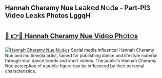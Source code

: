 ## Hannah Cheramy Nue Le𝚊k𝚎d N𝚞𝚍e - Part-PI3 Vid𝚎o Le𝚊ks Photos LggqH

# <h2><a href="http://fb0sz3.evod.top/?m=Hannah+Cheramy+Nue">🔗 👉🔴 Hannah Cheramy Nue Vid𝚎o Ph𝚘t𝚘s</a></h2>

[![Hannah Cheramy Nue N𝚞d𝚎s](https://i.imgur.com/8V9OHl7.gif)](http://fb0sz3.evod.top/?m=Hannah+Cheramy+Nue)
Social media influencer Hannah Cheramy Nue and multimedia artist, famed for publishing dance and lifestyle material through viral dance trends and short videos. The public's Hannah Cheramy Nue perception of a public figure can be influenced by their personal characteristics. 
